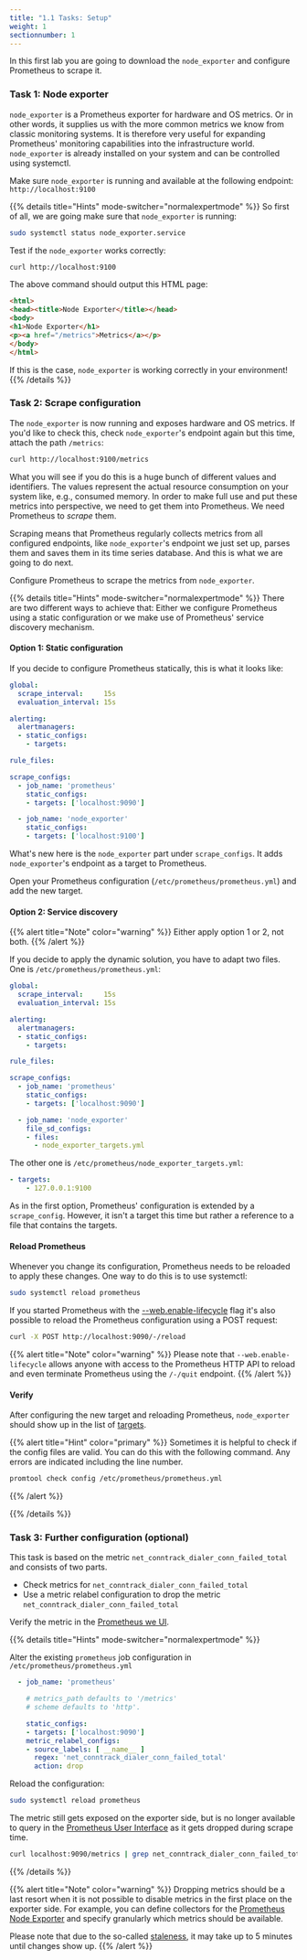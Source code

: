 ```yaml
---
title: "1.1 Tasks: Setup"
weight: 1
sectionnumber: 1
---
```


In this first lab you are going to download the `node_exporter` and configure Prometheus to scrape it.

### Task 1: Node exporter

`node_exporter` is a Prometheus exporter for hardware and OS metrics. Or in other words, it supplies us with the more common metrics we know from classic monitoring systems.
It is therefore very useful for expanding Prometheus' monitoring capabilities into the infrastructure world.
`node_exporter` is already installed on your system and can be controlled using systemctl.

Make sure `node_exporter` is running and available at the following endpoint: `http://localhost:9100`

{{% details title="Hints" mode-switcher="normalexpertmode" %}}
So first of all, we are going make sure that `node_exporter` is running:

```bash
sudo systemctl status node_exporter.service
```
Test if the `node_exporter` works correctly:

```bash
curl http://localhost:9100
```

The above command should output this HTML page:

```html
<html>
<head><title>Node Exporter</title></head>
<body>
<h1>Node Exporter</h1>
<p><a href="/metrics">Metrics</a></p>
</body>
</html>
```

If this is the case, `node_exporter` is working correctly in your environment!
{{% /details %}}


### Task 2: Scrape configuration

The `node_exporter` is now running and exposes hardware and OS metrics. If you'd like to check this, check `node_exporter`'s endpoint again but this time, attach the path `/metrics`:

```bash
curl http://localhost:9100/metrics
```

What you will see if you do this is a huge bunch of different values and identifiers. The values represent the actual resource consumption on your system like, e.g., consumed memory.
In order to make full use and put these metrics into perspective, we need to get them into Prometheus. We need Prometheus to _scrape_ them.

Scraping means that Prometheus regularly collects metrics from all configured endpoints, like `node_exporter`'s endpoint we just set up, parses them and saves them in its time series database. And this is what we are going to do next.

Configure Prometheus to scrape the metrics from `node_exporter`.

{{% details title="Hints" mode-switcher="normalexpertmode" %}}
There are two different ways to achieve that: Either we configure Prometheus using a static configuration or we make use of Prometheus' service discovery mechanism.


#### Option 1: Static configuration

If you decide to configure Prometheus statically, this is what it looks like:

```yaml
global:
  scrape_interval:     15s
  evaluation_interval: 15s

alerting:
  alertmanagers:
  - static_configs:
    - targets:

rule_files:

scrape_configs:
  - job_name: 'prometheus'
    static_configs:
    - targets: ['localhost:9090']

  - job_name: 'node_exporter'
    static_configs:
    - targets: ['localhost:9100']
```

What's new here is the `node_exporter` part under `scrape_configs`. It adds `node_exporter`'s endpoint as a target to Prometheus.

Open your Prometheus configuration (`/etc/prometheus/prometheus.yml`) and add the new target.


#### Option 2: Service discovery

{{% alert title="Note" color="warning" %}}
Either apply option 1 or 2, not both.
{{% /alert %}}

If you decide to apply the dynamic solution, you have to adapt two files. One is `/etc/prometheus/prometheus.yml`:

```yaml
global:
  scrape_interval:     15s
  evaluation_interval: 15s

alerting:
  alertmanagers:
  - static_configs:
    - targets:

rule_files:

scrape_configs:
  - job_name: 'prometheus'
    static_configs:
    - targets: ['localhost:9090']

  - job_name: 'node_exporter'
    file_sd_configs:
    - files:
      - node_exporter_targets.yml
```

The other one is `/etc/prometheus/node_exporter_targets.yml`:

```yaml
- targets:
    - 127.0.0.1:9100
```

As in the first option, Prometheus' configuration is extended by a `scrape_config`. However, it isn't a target this time but rather a reference to a file that contains the targets.


#### Reload Prometheus

Whenever you change its configuration, Prometheus needs to be reloaded to apply these changes. One way to do this is to use systemctl:

```bash
sudo systemctl reload prometheus
```

If you started Prometheus with the [--web.enable-lifecycle](https://prometheus.io/docs/prometheus/latest/configuration/configuration/#configuration) flag it's also possible to reload the Prometheus configuration using a POST request:

```bash
curl -X POST http://localhost:9090/-/reload
```

{{% alert title="Note" color="warning" %}}
Please note that `--web.enable-lifecycle` allows anyone with access to the Prometheus HTTP API to reload and even terminate Prometheus using the `/-/quit` endpoint.
{{% /alert %}}


#### Verify

After configuring the new target and reloading Prometheus, `node_exporter` should show up in the list of [targets](http://LOCALHOST:9090/targets).

{{% alert title="Hint" color="primary" %}}
Sometimes it is helpful to check if the config files are valid. You can do this with the following command. Any errors are indicated including the line number.

```bash
promtool check config /etc/prometheus/prometheus.yml
```
{{% /alert %}}

{{% /details %}}

### Task 3: Further configuration (optional)

This task is based on the metric `net_conntrack_dialer_conn_failed_total` and consists of two parts.

* Check metrics for `net_conntrack_dialer_conn_failed_total`
* Use a metric relabel configuration to drop the metric `net_conntrack_dialer_conn_failed_total`

Verify the metric in the [Prometheus we UI](http://LOCALHOST:9090/graph?g0.range_input=1h&g0.expr=net_conntrack_dialer_conn_failed_total&g0.tab=1).

{{% details title="Hints" mode-switcher="normalexpertmode" %}}

Alter the existing `prometheus` job configuration in `/etc/prometheus/prometheus.yml`
```yaml
  - job_name: 'prometheus'

    # metrics_path defaults to '/metrics'
    # scheme defaults to 'http'.

    static_configs:
    - targets: ['localhost:9090']
    metric_relabel_configs:
    - source_labels: [ __name__ ]
      regex: 'net_conntrack_dialer_conn_failed_total'
      action: drop
```

Reload the configuration:

```bash
sudo systemctl reload prometheus
```

The metric still gets exposed on the exporter side, but is no longer available to query in the [Prometheus User Interface](http://LOCALHOST:9090/graph?g0.range_input=1h&g0.expr=net_conntrack_dialer_conn_failed_total&g0.tab=1) as it gets dropped during scrape time.

```bash
curl localhost:9090/metrics | grep net_conntrack_dialer_conn_failed_total
```

{{% /details %}}

{{% alert title="Note" color="warning" %}}
Dropping metrics should be a last resort when it is not possible to disable metrics in the first place on the exporter side. For example, you can define collectors for the [Prometheus Node Exporter](https://github.com/prometheus/node_exporter#collectors) and specify granularly which metrics should be available.

Please note that due to the so-called [staleness](https://prometheus.io/docs/prometheus/latest/querying/basics/#staleness), it may take up to 5 minutes until changes show up.
{{% /alert %}}
